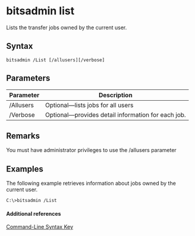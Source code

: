 # bitsadmin list



Lists the transfer jobs owned by the current user.

## Syntax

```
bitsadmin /List [/allusers][/verbose]
```

## Parameters

|Parameter|Description|
|---------|-----------|
|/Allusers|Optional—lists jobs for all users|
|/Verbose|Optional—provides detail information for each job.|

## Remarks

You must have administrator privileges to use the /allusers parameter

## <a name="BKMK_examples"></a>Examples

The following example retrieves information about jobs owned by the current user.
```
C:\>bitsadmin /List 
```

#### Additional references

[Command-Line Syntax Key](command-line-syntax-key.md)
